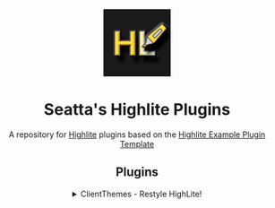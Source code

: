 <div align=center>

<img src="docs/images/logo.png" alt="HighLite Logo" width="120"/>

# Seatta's Highlite Plugins

A repository for [Highlite][highlite-website] plugins based on
the [Highlite Example Plugin Template][example-plugin-repo]

## Plugins

<details><summary> 
ClientThemes - Restyle HighLite!

</summary>

---
Allows players to change HighLite and HighSpell themes and apply custom CSS.<br>
Supports importing and exporting of the custom user-defined theme.

<img src="docs/images/plugins/clientthemes.png" alt="ClientThemes image" width="720"/><br><br>

---
</details>

[//]: # (Insert plugin templates below this)

</div> 

[highlite-website]: https://www.highlite.dev/

[highlite-repo]: https://github.com/Highl1te/HighliteDesktop

[core-repo]: https://github.com/Highl1te/Core

[example-plugin-repo]: https://github.com/Highl1te/Example-Plugin

[//]: # (Plugin section template)
<!--- <details><summary>
PLUGIN NAME - SHORT DESCRIPTION!

</summary>

---
LONG DESCRIPTION

<img src="docs/images/plugins/IMAGE.png" alt="PLUGIN NAME image" width="720"/><br><br>

---
</details>
-->
